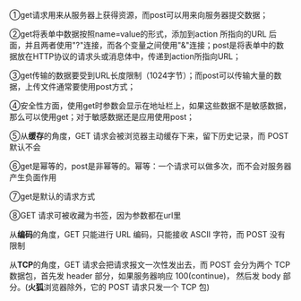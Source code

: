 ①get请求用来从服务器上获得资源，而post可以用来向服务器提交数据；

②get将表单中数据按照name=value的形式，添加到action 所指向的URL 后面，并且两者使用"?"连接，而各个变量之间使用"&"连接；post是将表单中的数据放在HTTP协议的请求头或消息体中，传递到action所指向URL；

③get传输的数据要受到URL长度限制（1024字节）；而post可以传输大量的数据，上传文件通常要使用post方式；

④安全性方面，使用get时参数会显示在地址栏上，如果这些数据不是敏感数据，那么可以使用get；对于敏感数据还是应用使用post；

⑤从**缓存**的角度，GET 请求会被浏览器主动缓存下来，留下历史记录，而 POST 默认不会

⑥get是幂等的，post是非幂等的。幂等：一个请求可以做多次，而不会对服务器产生负面作用

⑦get是默认的请求方式

⑧GET 请求可被收藏为书签，因为参数都在url里



从**编码**的角度，GET 只能进行 URL 编码，只能接收 ASCII 字符，而 POST 没有限制

从**TCP**的角度，GET 请求会把请求报文一次性发出去，而 POST 会分为两个 TCP 数据包，首先发 header 部分，如果服务器响应 100(continue)， 然后发 body 部分。(**火狐**浏览器除外，它的 POST 请求只发一个 TCP 包)